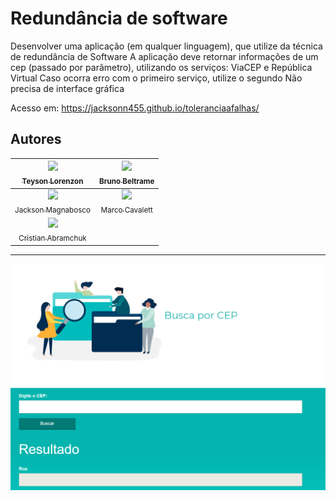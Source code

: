 Redundância de software
===============================================

Desenvolver uma aplicação (em qualquer linguagem), que utilize da técnica de redundância de Software
A aplicação deve retornar informações de um cep (passado por parâmetro), utilizando os serviços:
ViaCEP e República Virtual
Caso ocorra erro com o primeiro serviço, utilize o segundo
Não precisa de interface gráfica

Acesso em: https://jacksonn455.github.io/toleranciaafalhas/


## Autores

  | [<img src="https://avatars1.githubusercontent.com/u/47832168?s=460&v=4" width=115><br><sub>Teyson Lorenzon</sub>](https://github.com/teysonlorenzon) | [<img src="https://avatars3.githubusercontent.com/u/33524223?s=460&u=583af54452fd17e6a687a289f5cd6bebd08b3fd7&v=4" width=115><br><sub>Bruno Beltrame</sub>](https://github.com/bbeltrame01) |
  | :---: | :---: |
   | [<img src="https://avatars1.githubusercontent.com/u/46221221?s=460&u=0d161e390cdad66e925f3d52cece6c3e65a23eb2&v=4" width=115><br><sub>Jackson Magnabosco</sub>](https://github.com/jacksonn455) | [<img src="https://avatars1.githubusercontent.com/u/47832168?s=460&v=4" width=115><br><sub>Marco Cavalett</sub>](https://github.com/MarcoCavalett) 
   | [<img src="https://avatars1.githubusercontent.com/u/47832168?s=460&v=4" width=115><br><sub>Cristian Abramchuk</sub>](https://github.com/CristianAbramchuk) 

--------------------
 ![](https://github.com/jacksonn455/toleranciaafalhas/blob/master/img/logo.png)
 
 
